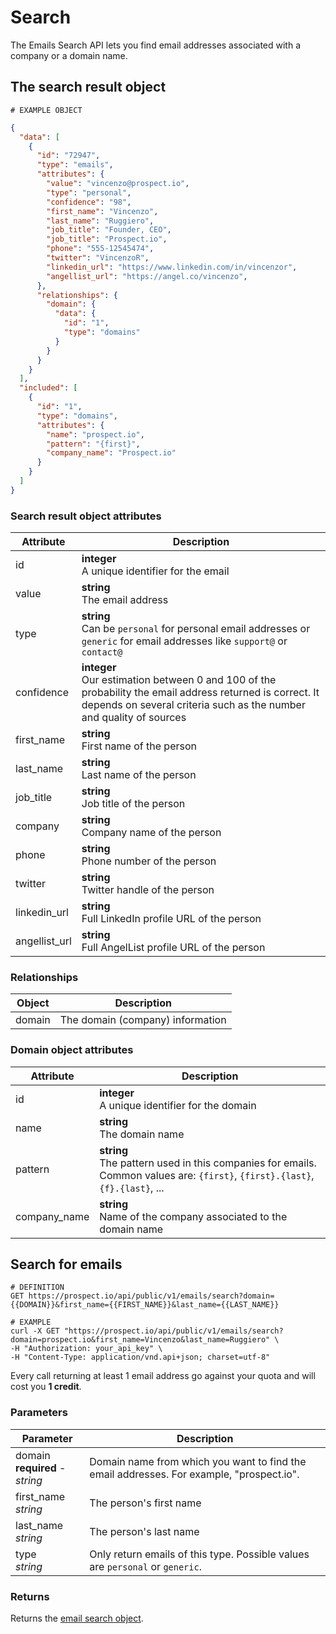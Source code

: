 # Search
The Emails Search API lets you find email addresses associated with a company or a domain name.

## The search result object
```
# EXAMPLE OBJECT
```

```json
{
  "data": [
    {
      "id": "72947",
      "type": "emails",
      "attributes": {
        "value": "vincenzo@prospect.io",
        "type": "personal",
        "confidence": "98",
        "first_name": "Vincenzo",
        "last_name": "Ruggiero",
        "job_title": "Founder, CEO",
        "job_title": "Prospect.io",
        "phone": "555-12545474",
        "twitter": "VincenzoR",
        "linkedin_url": "https://www.linkedin.com/in/vincenzor",
        "angellist_url": "https://angel.co/vincenzo",
      },
      "relationships": {
        "domain": {
          "data": {
            "id": "1",
            "type": "domains"
          }
        }
      }
    }
  ],
  "included": [
    {
      "id": "1",
      "type": "domains",
      "attributes": {
        "name": "prospect.io",
        "pattern": "{first}",
        "company_name": "Prospect.io"
      }
    }
  ]
}
```

### Search result object attributes
Attribute | Description
--------- | -----------
id | **integer** <br />A unique identifier for the email
value | **string** <br />The email address
type | **string** <br />Can be `personal` for personal email addresses or `generic` for email addresses like `support@` or `contact@`
confidence | **integer** <br />Our estimation between 0 and 100 of the probability the email address returned is correct. It depends on several criteria such as the number and quality of sources
first_name | **string** <br />First name of the person
last_name | **string** <br />Last name of the person
job_title | **string** <br />Job title of the person
company | **string** <br />Company name of the person
phone | **string** <br />Phone number of the person
twitter | **string** <br />Twitter handle of the person
linkedin_url | **string** <br />Full LinkedIn profile URL of the person
angellist_url | **string** <br />Full AngelList profile URL of the person

### Relationships
Object | Description
--------- | -----------
domain | The domain (company) information

### Domain object attributes
Attribute | Description
--------- | -----------
id | **integer** <br />A unique identifier for the domain
name | **string** <br />The domain name
pattern | **string** <br />The pattern used in this companies for emails. Common values are: `{first}`, `{first}.{last}`, `{f}.{last}`, ...
company_name | **string** <br />Name of the company associated to the domain name

## Search for emails
```shell
# DEFINITION
GET https://prospect.io/api/public/v1/emails/search?domain={{DOMAIN}}&first_name={{FIRST_NAME}}&last_name={{LAST_NAME}}

# EXAMPLE
curl -X GET "https://prospect.io/api/public/v1/emails/search?domain=prospect.io&first_name=Vincenzo&last_name=Ruggiero" \
-H "Authorization: your_api_key" \
-H "Content-Type: application/vnd.api+json; charset=utf-8"
```

Every call returning at least 1 email address go against your quota and will cost you **1 credit**.

### Parameters
Parameter | Description
--------- | -----------
domain<br />**required** - *string* | Domain name from which you want to find the email addresses. For example, "prospect.io".
first_name<br />*string* | The person's first name
last_name<br />*string* | The person's last name
type<br />*string* | Only return emails of this type. Possible values are `personal` or `generic`.

### Returns
Returns the [email search object](#the-email-search-object).

